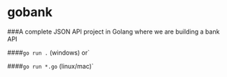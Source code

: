 # gobank
###A complete JSON API project in Golang where we are building a bank API

####`go run .` (windows) or`

####`go run *.go` (linux/mac)`
